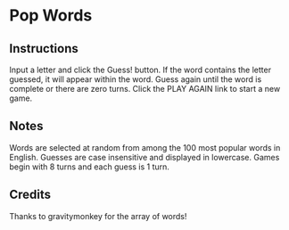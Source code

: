 # Pop Words

## Instructions
Input a letter and click the Guess! button.
If the word contains the letter guessed, it will appear within the word.
Guess again until the word is complete or there are zero turns.
Click the PLAY AGAIN link to start a new game.

## Notes
Words are selected at random from among the 100 most popular words in English.
Guesses are case insensitive and displayed in lowercase.
Games begin with 8 turns and each guess is 1 turn.

## Credits
Thanks to gravitymonkey for the array of words!